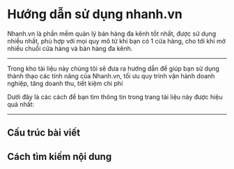 # Hướng dẫn sử dụng nhanh.vn

Nhanh.vn là phần mềm quản lý bán hàng đa kênh tốt nhất, được sử dụng nhiều nhất, phù hợp với mọi quy mô từ khi bạn có 1 cửa hàng, cho tới khi mở nhiều chuỗi cửa hàng và bán hàng đa kênh.

---

Trong kho tài liệu này chúng tôi sẽ đưa ra hướng dẫn để giúp bạn sử dụng thành thạo các tính năng của Nhanh.vn, tối ưu quy trình vận hành doanh nghiệp, tăng doanh thu, tiết kiệm chi phí

Dưới đây là các cách để bạn tìm thông tin trong trang tài liệu này được hiệu quả nhất:

---

## Cấu trúc bài viết

## Cách tìm kiếm nội dung
